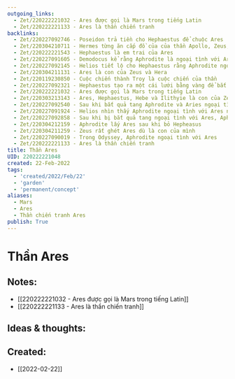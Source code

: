 ```yaml
---
outgoing_links:
  - Zet/220222221032 - Ares được gọi là Mars trong tiếng Latin
  - Zet/220222221133 - Ares là thần chiến tranh
backlinks:
  - Zet/220227092746 - Poseidon trả tiền cho Hephaestus để chuộc Ares
  - Zet/220304210711 - Hermes từng ăn cắp đồ của của thần Apollo, Zeus, Ares, Poseidon
  - Zet/220222221543 - Hephaestus là em trai của Ares
  - Zet/220227091605 - Demodocus kể rằng Aphrodite là ngoại tình với Ares trong cuộc chiến Troy
  - Zet/220227092145 - Helios tiết lộ cho Hephaestus rằng Aphrodite ngoại tình với Ares
  - Zet/220304211131 - Ares là con của Zeus và Hera
  - Zet/220119230850 - Cuộc chiến thành Troy là cuộc chiến của thần
  - Zet/220227092321 - Hephaestus tạo ra một cái lưới bằng vàng để bắt quả tang Aphrodite ngoại tình Ares
  - Zet/220222221032 - Ares được gọi là Mars trong tiếng Latin
  - Zet/220303213143 - Ares, Hephaestus, Hebe và Ilithyie là con của Zeus và Hera
  - Zet/220227092540 - Sau khi bắt quả tang Aphrodite và Aries ngoại tình, Hephaestus bắt họ bằng lưới vàng và mời các thần chứng kiến
  - Zet/220227091924 - Helios nhìn thấy Aphrodite ngoại tình với Ares ngay trên giường của Hephaestus
  - Zet/220227092858 - Sau khi bị bắt quả tang ngoại tình với Ares, Aphrodite nhục nhã bỏ về đảo Síp
  - Zet/220304212159 - Aphrodite lấy Ares sau khi bỏ Hepheasus
  - Zet/220304211259 - Zeus rất ghét Ares dù là con của mình
  - Zet/220227090019 - Trong Odyssey, Aphrodite ngoại tình với Ares
  - Zet/220222221133 - Ares là thần chiến tranh
title: Thần Ares
UID: 220222221048
created: 22-Feb-2022
tags:
  - 'created/2022/Feb/22'
  - 'garden'
  - 'permanent/concept'
aliases:
  - Mars
  - Ares
  - Thần chiến tranh Ares
publish: True
---
```

# Thần Ares

## Notes:
- [[220222221032 - Ares được gọi là Mars trong tiếng Latin]]
- [[220222221133 - Ares là thần chiến tranh]]

## Ideas & thoughts:



## Created:
- [[2022-02-22]]
